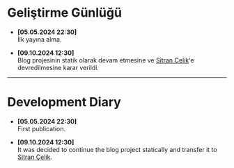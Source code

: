 # Geliştirme Günlüğü

- **[05.05.2024 22:30]**  
  İlk yayına alma.

- **[09.10.2024 12:30]**  
  Blog projesinin statik olarak devam etmesine ve [Sitran Çelik](https://github.com/strnclk)'e devredilmesine karar verildi.

---

# Development Diary

- **[05.05.2024 22:30]**  
  First publication.

- **[09.10.2024 12:30]**  
  It was decided to continue the blog project statically and transfer it to [Sitran Çelik](https://github.com/strnclk).

